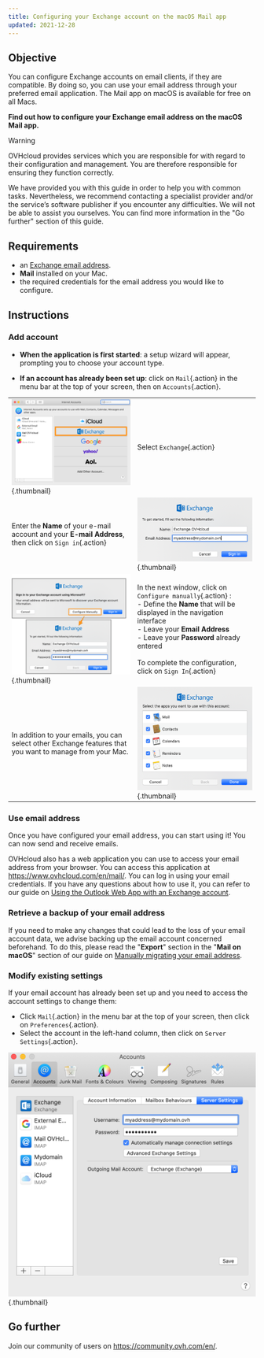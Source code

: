 ```yaml
---
title: Configuring your Exchange account on the macOS Mail app
updated: 2021-12-28
---
```


## Objective

You can configure Exchange accounts on email clients, if they are compatible. By doing so, you can use your email address through your preferred email application. The Mail app on macOS is available for free on all Macs.

**Find out how to configure your Exchange email address on the macOS Mail app.**

> [!warning]
>
> OVHcloud provides services which you are responsible for with regard to their configuration and management. You are therefore responsible for ensuring they function correctly.
> 
> We have provided you with this guide in order to help you with common tasks. Nevertheless, we recommend contacting a specialist provider and/or the service’s software publisher if you encounter any difficulties. We will not be able to assist you ourselves. You can find more information in the "Go further" section of this guide.
> 

## Requirements

- an [Exchange email address](https://www.ovhcloud.com/en/emails/hosted-exchange/).
- **Mail** installed on your Mac.
- the required credentials for the email address you would like to configure.
 
## Instructions

### Add account

- **When the application is first started**: a setup wizard will appear, prompting you to choose your account type.

- **If an account has already been set up**: click on `Mail`{.action} in the menu bar at the top of your screen, then on `Accounts`{.action}.

| | |
|---|---|
|![mailmac](images/mail-mac-exchange01.png){.thumbnail}|Select `Exchange`{.action}|
|Enter the **Name** of your e-mail account and your **E-mail Address**, then click on `Sign in`{.action}|![mailmac](images/mail-mac-exchange02.png){.thumbnail}|
|![mailmac](images/mail-mac-exchange03.png){.thumbnail}|In the next window, click on `Configure manually`{.action} : <br>- Define the **Name** that will be displayed in the navigation interface <br>- Leave your **Email Address**<br>- Leave your **Password** already entered <br><br>To complete the configuration, click on `Sign In`{.action}|
|In addition to your emails, you can select other Exchange features that you want to manage from your Mac.|![mailmac](images/mail-mac-exchange04.png){.thumbnail}|

### Use email address

Once you have configured your email address, you can start using it! You can now send and receive emails.

OVHcloud also has a web application you can use to access your email address from your browser. You can access this application at <https://www.ovhcloud.com/en/mail/>. You can log in using your email credentials. If you have any questions about how to use it, you can refer to our guide on [Using the Outlook Web App with an Exchange account](/pages/web_cloud/email_and_collaborative_solutions/using_the_outlook_web_app_webmail/email_owa).

### Retrieve a backup of your email address

If you need to make any changes that could lead to the loss of your email account data, we advise backing up the email account concerned beforehand. To do this, please read the "**Export**" section in the "**Mail on macOS**" section of our guide on [Manually migrating your email address](/pages/web/emails/manual_email_migration#exporting).

### Modify existing settings

If your email account has already been set up and you need to access the account settings to change them:

- Click `Mail`{.action} in the menu bar at the top of your screen, then click on `Preferences`{.action}.
- Select the account in the left-hand column, then click on `Server Settings`{.action}.

![mailmac](images/mail-mac-exchange05.png){.thumbnail}

## Go further
  
Join our community of users on <https://community.ovh.com/en/>.